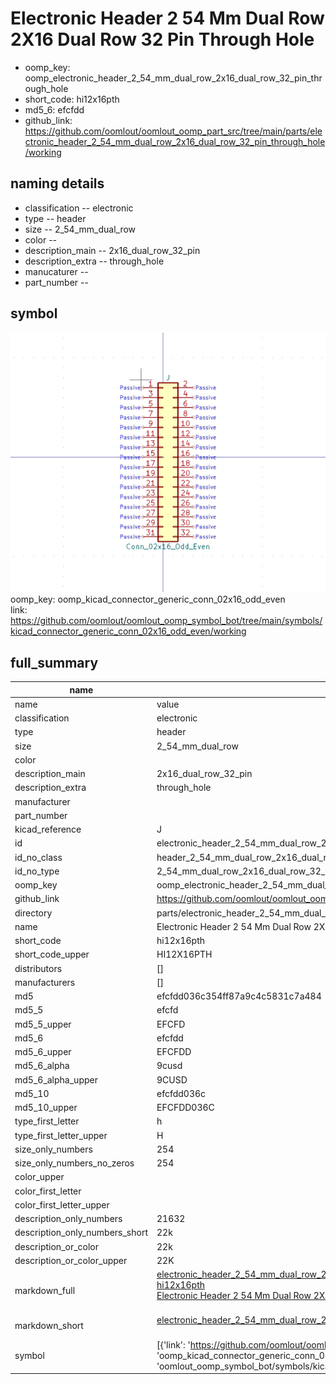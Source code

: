 # Electronic Header 2 54 Mm Dual Row 2X16 Dual Row 32 Pin Through Hole

  
* oomp_key: oomp_electronic_header_2_54_mm_dual_row_2x16_dual_row_32_pin_through_hole 
* short_code: hi12x16pth
* md5_6: efcfdd  
* github_link: https://github.com/oomlout/oomlout_oomp_part_src/tree/main/parts/electronic_header_2_54_mm_dual_row_2x16_dual_row_32_pin_through_hole/working  
## naming details
* classification -- electronic
* type -- header
* size -- 2_54_mm_dual_row
* color -- 
* description_main -- 2x16_dual_row_32_pin
* description_extra -- through_hole
* manucaturer -- 
* part_number -- 



## symbol

![](symbol/0/working/working_600.png)  
oomp_key: oomp_kicad_connector_generic_conn_02x16_odd_even  
link: https://github.com/oomlout/oomlout_oomp_symbol_bot/tree/main/symbols/kicad_connector_generic_conn_02x16_odd_even/working  


## full_summary
| name | value | 
| --- | --- | 
| name | value | 
| classification | electronic | 
| type | header | 
| size | 2_54_mm_dual_row | 
| color |  | 
| description_main | 2x16_dual_row_32_pin | 
| description_extra | through_hole | 
| manufacturer |  | 
| part_number |  | 
| kicad_reference | J | 
| id | electronic_header_2_54_mm_dual_row_2x16_dual_row_32_pin_through_hole | 
| id_no_class | header_2_54_mm_dual_row_2x16_dual_row_32_pin_through_hole | 
| id_no_type | 2_54_mm_dual_row_2x16_dual_row_32_pin_through_hole | 
| oomp_key | oomp_electronic_header_2_54_mm_dual_row_2x16_dual_row_32_pin_through_hole | 
| github_link | https://github.com/oomlout/oomlout_oomp_part_src/tree/main/parts/electronic_header_2_54_mm_dual_row_2x16_dual_row_32_pin_through_hole/working | 
| directory | parts/electronic_header_2_54_mm_dual_row_2x16_dual_row_32_pin_through_hole | 
| name | Electronic Header 2 54 Mm Dual Row 2X16 Dual Row 32 Pin Through Hole | 
| short_code | hi12x16pth | 
| short_code_upper | HI12X16PTH | 
| distributors | [] | 
| manufacturers | [] | 
| md5 | efcfdd036c354ff87a9c4c5831c7a484 | 
| md5_5 | efcfd | 
| md5_5_upper | EFCFD | 
| md5_6 | efcfdd | 
| md5_6_upper | EFCFDD | 
| md5_6_alpha | 9cusd | 
| md5_6_alpha_upper | 9CUSD | 
| md5_10 | efcfdd036c | 
| md5_10_upper | EFCFDD036C | 
| type_first_letter | h | 
| type_first_letter_upper | H | 
| size_only_numbers | 254 | 
| size_only_numbers_no_zeros | 254 | 
| color_upper |  | 
| color_first_letter |  | 
| color_first_letter_upper |  | 
| description_only_numbers | 21632 | 
| description_only_numbers_short | 22k | 
| description_or_color | 22k | 
| description_or_color_upper | 22K | 
| markdown_full | [electronic_header_2_54_mm_dual_row_2x16_dual_row_32_pin_through_hole](https://github.com/oomlout/oomlout_oomp_part_src/tree/main/parts/electronic_header_2_54_mm_dual_row_2x16_dual_row_32_pin_through_hole/working)<br>[hi12x16pth](https://github.com/oomlout/oomlout_oomp_part_src/tree/main/parts/electronic_header_2_54_mm_dual_row_2x16_dual_row_32_pin_through_hole/working)<br>[Electronic Header 2 54 Mm Dual Row 2X16 Dual Row 32 Pin Through Hole](https://github.com/oomlout/oomlout_oomp_part_src/tree/main/parts/electronic_header_2_54_mm_dual_row_2x16_dual_row_32_pin_through_hole/working)<br><br> | 
| markdown_short | [electronic_header_2_54_mm_dual_row_2x16_dual_row_32_pin_through_hole](https://github.com/oomlout/oomlout_oomp_part_src/tree/main/parts/electronic_header_2_54_mm_dual_row_2x16_dual_row_32_pin_through_hole/working)<br><br> | 
| symbol | [{'link': 'https://github.com/oomlout/oomlout_oomp_symbol_bot/tree/main/symbols/kicad_connector_generic_conn_02x16_odd_even', 'oomp_key': 'oomp_kicad_connector_generic_conn_02x16_odd_even', 'directory': 'oomlout_oomp_symbol_bot/symbols/kicad_connector_generic_conn_02x16_odd_even//working/working.kicad_sym'}] | 
